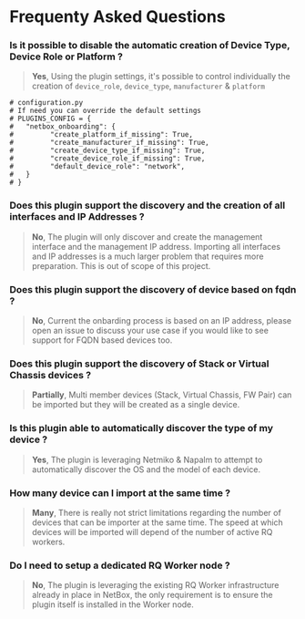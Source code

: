 # Frequenty Asked Questions

### Is it possible to disable the automatic creation of Device Type, Device Role or Platform ?

> **Yes**, Using the plugin settings, it's possible to control individually the creation of `device_role`, `device_type`, `manufacturer` & `platform`

```
# configuration.py
# If need you can override the default settings
# PLUGINS_CONFIG = {
#   "netbox_onboarding": {
#         "create_platform_if_missing": True,
#         "create_manufacturer_if_missing": True,
#         "create_device_type_if_missing": True,
#         "create_device_role_if_missing": True,
#         "default_device_role": "network",
#   }
# }
```

### Does this plugin support the discovery and the creation of all interfaces and IP Addresses ?

> **No**, The plugin will only discover and create the management interface and the management IP address. Importing all interfaces and IP addresses is a much larger problem that requires more preparation. This is out of scope of this project.

### Does this plugin support the discovery of device based on fqdn ? 

> **No**, Current the onbarding process is based on an IP address, please open an issue to discuss your use case if you would like to see support for FQDN based devices too. 

### Does this plugin support the discovery of Stack or Virtual Chassis devices ?

> **Partially**, Multi member devices (Stack, Virtual Chassis, FW Pair) can be imported but they will be created as a single device. 

### Is this plugin able to automatically discover the type of my device ? 

> **Yes**, The plugin is leveraging Netmiko & Napalm to attempt to automatically discover the OS and the model of each device.

### How many device can I import at the same time ?

> **Many**, There is really not strict limitations regarding the number of devices that can be importer at the same time. The speed at which devices will be imported will depend of the number of active RQ workers.

### Do I need to setup a dedicated RQ Worker node ?

> **No**, The plugin is leveraging the existing RQ Worker infrastructure already in place in NetBox, the only requirement is to ensure the plugin itself is installed in the Worker node.



